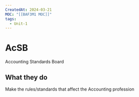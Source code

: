 ```yaml
---
CreatedAt: 2024-03-21
MOC: "[[BAF3M1 MOC]]"
tags:
  - Unit-1
---
```

# AcSB
Accounting Standards Board
<!--ID: 1757893916416-->


## What they do
Make the rules/standards that affect the Accounting profession
<!--ID: 1757893916418-->

